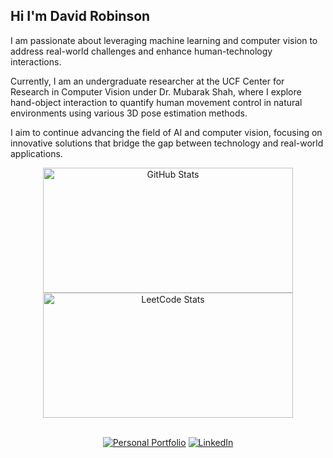 ## Hi I'm David Robinson
I am passionate about leveraging machine learning and computer vision to address real-world challenges and enhance human-technology interactions.

Currently, I am an undergraduate researcher at the UCF Center for Research in Computer Vision under Dr. Mubarak Shah, where I explore hand-object interaction to quantify human movement control in natural environments using various 3D pose estimation methods.

I aim to continue advancing the field of AI and computer vision, focusing on innovative solutions that bridge the gap between technology and real-world applications.

<div align="center">
  <img src="https://github-readme-stats.vercel.app/api?username=drobinson4105&include_all_commits=true&count_private=true&show_icons=true&theme=dark" alt="GitHub Stats" style="height: 200px; width: 400px;">
  <img src="https://leetcard.jacoblin.cool/DRobinson4105?theme=dark&font=Vollkorn%20SC" alt="LeetCode Stats" style="height: 200px; width: 400px;">
</div>

<br>

<div align="center">
  
[![Personal Portfolio](https://img.shields.io/badge/personal%20portfolio-red?style=for-the-badge)](https://www.davidrobinson.info/)
[![LinkedIn](https://img.shields.io/badge/linkedin-blue?logo=linkedin&style=for-the-badge)](https://www.linkedin.com/in/davidrobinson05/)

</div>
